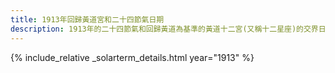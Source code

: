 ```yaml
---
title: 1913年回歸黃道宮和二十四節氣日期
description: 1913年的二十四節氣和回歸黃道為基準的黃道十二宮(又稱十二星座)的交界日期，常見於西洋占星術和星座運程
---
```

{% include_relative _solarterm_details.html year="1913" %}
